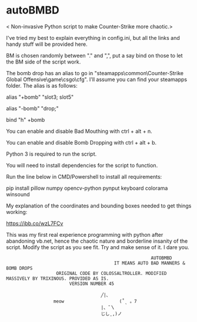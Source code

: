 # autoBMBD
< Non-invasive Python script to make Counter-Strike more chaotic.>


I've tried my best to explain everything in config.ini, but all the links and handy stuff will be provided here.

BM is chosen randomly between "." and ",", put a say bind on those to let the BM side of the script work.

The bomb drop has an alias to go in "steamapps\common\Counter-Strike Global Offensive\game\csgo\cfg". I'll assume you can find your steamapps folder.
The alias is as follows:

alias "+bomb" "slot3; slot5"

alias "-bomb" "drop;"

bind "h" +bomb

You can enable and disable Bad Mouthing with ctrl + alt + n.

You can enable and disable Bomb Dropping with ctrl + alt + b.

Python 3 is required to run the script. 

You will need to install dependencies for the script to function.

Run the line below in CMD/Powershell to install all requirements:

pip install pillow numpy opencv-python pynput keyboard colorama winsound



My explanation of the coordinates and bounding boxes needed to get things working:

https://ibb.co/wzL7FCv


This was my first real experience programming with python after abandoning vb.net, 
hence the chaotic nature and borderline insanity of the script.
Modify the script as you see fit. Try and make sense of it. I dare you.

                                                           AUTOBMBD                                                             
                                             IT MEANS AUTO BAD MANNERS & BOMB DROPS                                             
                       ORIGINAL CODE BY COLOSSALTROLLER. MODIFIED MASSIVELY BY TRIXINOUS. PROVIDED AS IS.                       
							VERSION NUMBER 45                           							 

										╱|、
					  meow   			       (˚ˎ 。7  
										|、˜〵          
										じしˍ,)ノ
